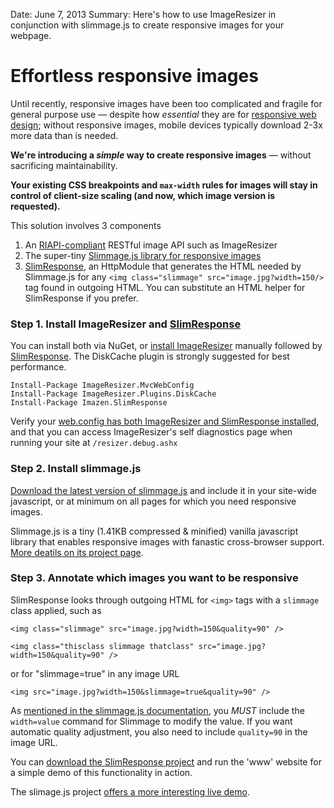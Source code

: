 Date: June 7, 2013
Summary: Here's how to use ImageResizer in conjunction with slimmage.js to create responsive images for your webpage.

# Effortless responsive images

Until recently, responsive images have been too complicated and fragile for general purpose use &mdash; despite how *essential* they are for [responsive web design](http://en.wikipedia.org/wiki/Responsive_web_design); without responsive images, mobile devices typically download 2-3x more data than is needed.

**We're introducing a *simple* way to create responsive images** &mdash; without sacrificing maintainability. 

**Your existing CSS breakpoints and `max-width` rules for images will stay in control of client-size scaling (and now, which image version is requested).**

This solution involves 3 components

1. An [RIAPI-compliant](http://riapi.org) RESTful image API such as ImageResizer
2. The super-tiny [Slimmage.js library for responsive images](https://github.com/imazen/slimmage)
3. [SlimResponse](http://github.com/imazen/slimresponse), an HttpModule that generates the HTML needed by Slimmage.js for any `<img class="slimmage" src="image.jpg?width=150/>` tag found in outgoing HTML. You can substitute an HTML helper for SlimResponse if you prefer.

### Step 1. Install ImageResizer and [SlimResponse](http://github.com/imazen/slimresponse)

You can install both via NuGet, or [install ImageResizer](/docs/install) manually followed by [SlimResponse](http://github.com/imazen/slimresponse). The DiskCache plugin is strongly suggested for best performance.


    Install-Package ImageResizer.MvcWebConfig
    Install-Package ImageResizer.Plugins.DiskCache
    Install-Package Imazen.SlimResponse


Verify your [web.config has both ImageResizer and SlimResponse installed](http://github.com/imazen/slimresponse), and that you can access ImageResizer's self diagnostics page when running your site at `/resizer.debug.ashx`

### Step 2. Install slimmage.js

[Download the latest version of slimmage.js](https://github.com/imazen/slimmage) and include it in your site-wide javascript, or at minimum on all pages for which you need responsive images. 

Slimmage.js is a tiny (1.41KB compressed & minified) vanilla javascript library that enables responsive images with fanastic cross-browser support. [More deatils on its project page](https://github.com/imazen/slimmage).

### Step 3. Annotate which images you want to be responsive


SlimResponse looks through outgoing HTML for `<img>` tags with a `slimmage` class applied, such as 


    <img class="slimmage" src="image.jpg?width=150&quality=90" />

    <img class="thisclass slimmage thatclass" src="image.jpg?width=150&quality=90" />


or for "slimmage=true" in any image URL

    <img src="image.jpg?width=150&slimmage=true&quality=90" />

As [mentioned in the slimmage.js documentation](https://github.com/imazen/slimmage), you *MUST* include the `width=value` command for Slimmage to modify the value. If you want automatic quality adjustment, you also need to include `quality=90` in the image URL.


You can [download the SlimResponse project](https://github.com/imazen/slimresponse/archive/master.zip) and run the 'www' website for a simple demo of this functionality in action.

The slimage.js project [offers a more interesting live demo](http://imazen.github.io/slimmage/demo.html).




